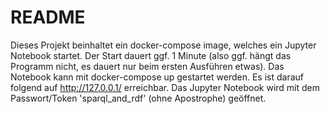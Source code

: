 # README

Dieses Projekt beinhaltet ein docker-compose image, welches ein Jupyter Notebook startet.
Der Start dauert ggf. 1 Minute (also ggf. hängt das Programm nicht, es dauert nur beim ersten Ausführen etwas).
Das Notebook kann mit docker-compose up gestartet werden.
Es ist darauf folgend auf http://127.0.0.1/ erreichbar.
Das Jupyter Notebook wird mit dem Passwort/Token 'sparql_and_rdf' (ohne Apostrophe) geöffnet.
